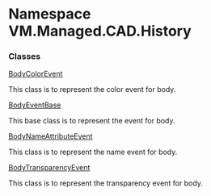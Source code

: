 # Namespace VM.Managed.CAD.History

### Classes

 [BodyColorEvent](VM.Managed.CAD.History.BodyColorEvent.md)

This class is to represent the color event for body.

 [BodyEventBase](VM.Managed.CAD.History.BodyEventBase.md)

This base class is to represent the event for body.

 [BodyNameAttributeEvent](VM.Managed.CAD.History.BodyNameAttributeEvent.md)

This class is to represent the name event for body.

 [BodyTransparencyEvent](VM.Managed.CAD.History.BodyTransparencyEvent.md)

This class is to represent the transparency event for body.


